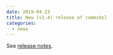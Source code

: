```yaml
---
date: 2019-04-23
title: New (v1.4) release of commsdsl
categories:
  - news
---
```

See [release notes](https://github.com/commschamp/commsdsl/releases/tag/v1.4).
